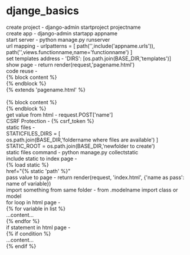 # djange_basics

create project - django-admin startproject projectname<br/>
create app - django-admin startapp appname<br/>
start server - python manage.py runserver<br/>
url mapping - urlpatterns = [ path('',include('appname.urls')), path('',views.functionname,name='functionname') ]<br/>
set templates address - 'DIRS': [os.path.join(BASE_DIR,'templates')]<br/>
show page - return render(request,'pagename.html')<br/>
code reuse -<br/>
{% block content %}<br/>
{% endblock %}<br/>
{% extends 'pagename.html' %}<br/><br/>
{% block content %}<br/>
{% endblock %}<br/>
get value from html - request.POST['name']<br/>
CSRF Protection - {% csrf_token %}<br/>
static files -<br/>
STATICFILES_DIRS = [<br/>
os.path.join(BASE_DIR,'foldername where files are available') ]<br/>
STATIC_ROOT = os.path.join(BASE_DIR,'newfolder to create')<br/>
static files command - python manage.py collectstatic<br/>
include static to index page -<br/>
{% load static %}<br/>
href="{% static 'path' %}"<br/>
pass value to page - return render(request, 'index.html', {'name as pass': name of variable})<br/>
import something from same folder - from .modelname import class or model<br/>
for loop in html page -<br/>
{% for variable in list %}<br/>
...content...<br/>
{% endfor %}<br/>
if statement in html page -<br/>
{% if condition %}<br/>
...content...<br/>
{% endif %}<br/>
